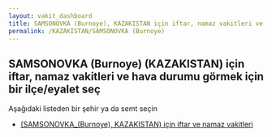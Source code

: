 ```yaml
---
layout: vakit_dashboard
title: SAMSONOVKA (Burnoye), KAZAKISTAN için iftar, namaz vakitleri ve hava durumu - ilçe/eyalet seç
permalink: /KAZAKISTAN/SAMSONOVKA (Burnoye)
---
```


## SAMSONOVKA (Burnoye) (KAZAKISTAN) için iftar, namaz vakitleri ve hava durumu  görmek için bir ilçe/eyalet seç

Aşağıdaki listeden bir şehir ya da semt seçin

* [ (SAMSONOVKA_(Burnoye), KAZAKISTAN) için iftar ve namaz vakitleri](/KAZAKISTAN/SAMSONOVKA_(Burnoye)/)

<script type="text/javascript">
  var GLOBAL_COUNTRY = 'KAZAKISTAN';
  var GLOBAL_CITY = 'SAMSONOVKA (Burnoye)';
  var GLOBAL_STATE = 'SAMSONOVKA (Burnoye)';
</script>
